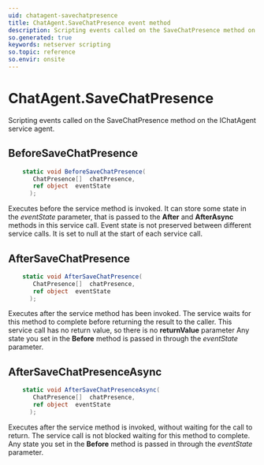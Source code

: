 ```yaml
---
uid: chatagent-savechatpresence
title: ChatAgent.SaveChatPresence event method
description: Scripting events called on the SaveChatPresence method on the ChatAgent service agent.
so.generated: true
keywords: netserver scripting
so.topic: reference
so.envir: onsite
---
```

# ChatAgent.SaveChatPresence

Scripting events called on the <see cref='M:IChatAgent.SaveChatPresence'>SaveChatPresence</see> method on the <see cref='IChatAgent'>IChatAgent</see>  service agent.

## BeforeSaveChatPresence
```cs
    static void BeforeSaveChatPresence(
       ChatPresence[]  chatPresence,
       ref object  eventState
      );
```
Executes before the service method is invoked.
It can store some state in the *eventState* parameter, that is passed to the **After** and **AfterAsync** methods in this service call.
Event state is not preserved between different service calls. It is set to null at the start of each service call.
## AfterSaveChatPresence
```cs
    static void AfterSaveChatPresence(
       ChatPresence[]  chatPresence,
       ref object  eventState
      );
```
Executes after the service method has been invoked. The service waits for this method to complete before returning the result to the caller.
This service call has no return value, so there is no **returnValue** parameter
Any state you set in the **Before** method is passed in through the *eventState* parameter.
## AfterSaveChatPresenceAsync
```cs
    static void AfterSaveChatPresenceAsync(
       ChatPresence[]  chatPresence,
       ref object  eventState
      );
```
Executes after the service method is invoked, without waiting for the call to return.
The service call is not blocked waiting for this method to complete.
Any state you set in the **Before** method is passed in through the *eventState* parameter.

